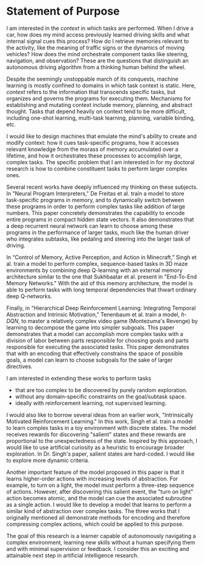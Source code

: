 <!-- OXFORD: You may submit either a research proposal comprising a detailed outline of your intended research or, if you are not yet ready to submit a full proposal, you should submit a statement of research interests, in English, describing the general area of research in which you are interested. You should summarize the research in this area that you are aware of, referring to existing papers where appropriate. You could also describe a research problem and your initial ideas on research work towards solving this or open problems. -->
<!-- MIT: what you would like to study -->
# Statement of Purpose

I am interested in the _context_ in which tasks are performed. When I drive a car, how does my mind access previously learned driving skills and what internal signal cues this process? How do I retrieve memories relevant to the activity, like the meaning of traffic signs or the dynamics of moving vehicles? How does the mind orchestrate component tasks like steering, navigation, and observation? These are the questions that distinguish an autonomous driving algorithm from a thinking human behind the wheel.

Despite the seemingly unstoppable march of its conquests, machine learning is mostly confined to domains in which task context is static. Here, _context_ refers to the information that transcends specific tasks, but organizes and governs the programs for executing them. Mechanisms for establishing and mutating context include memory, planning, and abstract thought. Tasks that depend heavily on context tend to be more difficult, including one-shot learning, multi-task learning, planning, variable binding, etc.

<!-- Drawing an analogy between the mind and a computer, most machine learning focuses on the CPU, while the programs that populate computer memory and establish the state of the system before the computation is even performed remain a mystery. I would like to understand those programs: how they are stored -->

I would like to design machines that emulate the mind's ability to create and modify context: how it cues task-specific programs, how it accesses relevant knowledge from the morass of memory accumulated over a lifetime, and how it orchestrates these processes to accomplish large, complex tasks. The specific problem that I am interested in for my doctoral research <!-- at X University --> is how to combine constituent tasks to perform larger complex ones.

Several recent works have deeply influenced my thinking on these subjects. In "Neural Program Interpreters," De Freitas et al. train a model to store task-specific programs in memory, and to dynamically switch between these programs in order to perform complex tasks like addition of large numbers. This paper concretely demonstrates the capability to encode entire programs in compact hidden state vectors. It also demonstrates that a deep recurrent neural network can learn to choose among these programs in the performance of larger tasks, much like the human driver who integrates subtasks, like pedaling and steering into the larger task of driving.

In “Control of Memory, Active Perception, and Action in Minecraft,” Singh et al. train a model to perform complex, sequence-based tasks in 3D maze environments by combining deep Q-learning with an external memory architecture similar to the one that Sukhbaatar et al. present in "End-To-End Memory Networks." With the aid of this memory architecture, the model is able to perform tasks with long temporal dependencies that thwart ordinary deep Q-networks.

Finally, in "Hierarchical Deep Reinforcement Learning: Integrating Temporal Abstraction and Intrinsic Motivation," Tenenbaum et al. train a model, _h-DQN_, to master a relatively complex video game (Montezuma's Revenge) by learning to decompose the game into simpler subgoals. This paper demonstrates that a model can accomplish more complex tasks with a division of labor between parts responsible for choosing goals and parts responsible for executing the associated tasks. This paper demonstrates that with an encoding that effectively constrains the space of possible goals, a model can learn to choose subgoals for the sake of larger directives.

I am interested in extending these works to perform tasks

- that are too complex to be discovered by purely random exploration.
- without any domain-specific constraints on the goal/subtask space.
- ideally with reinforcement learning, not supervised learning.

<!-- I propose a model that includes a controller and a meta-controller, like Tenenbaum's _h-DQN_, with the meta-controller responsible for specifying goals or tasks and the controller responsible for executing them. -->

I would also like to borrow several ideas from an earlier work, "Intrinsically Motivated Reinforcement Learning." In this work, Singh et al. train a model to learn complex tasks in a toy environment with discrete states. The model receives rewards for discovering "salient" states and these rewards are proportional to the unexpectedness of the state. Inspired by this approach, I would like to use artificial curiosity as a heuristic to encourage broader exploration. In Dr. Singh's paper, salient states are hard-coded. I would like to explore more dynamic criteria.
<!-- For example we might train an additional network to predict state transitions and use this to assess unexpectedness---if the network predicted a low probability for a transition, this would indicate that something unexpected and therefore salient had occurred. -->
<!-- Lyle: is this pedantic? -->

Another important feature of the model proposed in this paper is that it learns higher-order actions with increasing levels of abstraction. For example, to turn on a light, the model must perform a three-step sequence of actions. However, after discovering this salient event, the "turn on light" action becomes atomic, and the model can cue the associated subroutine as a single action. I would like to develop a model that learns to perform a similar kind of abstraction over complex tasks. The three works that I originally mentioned all demonstrate methods for encoding and therefore compressing complex actions, which could be applied to this purpose.

<!-- Finally, I am interested in exploring one more novel direction of research: deeper hierarchy in the system of learners. Like a deep network with many layers, the system might benefit from multiple layers of controllers: higher level controllers training lower level controllers and pushing increased responsibility to them over time, with more complex goals and sparser feedback. -->

The goal of this research is a learner capable of autonomously navigating a complex environment, learning new skills without a human specifying them and with minimal supervision or feedback. I consider this an exciting and attainable next step in artificial intelligence research.
